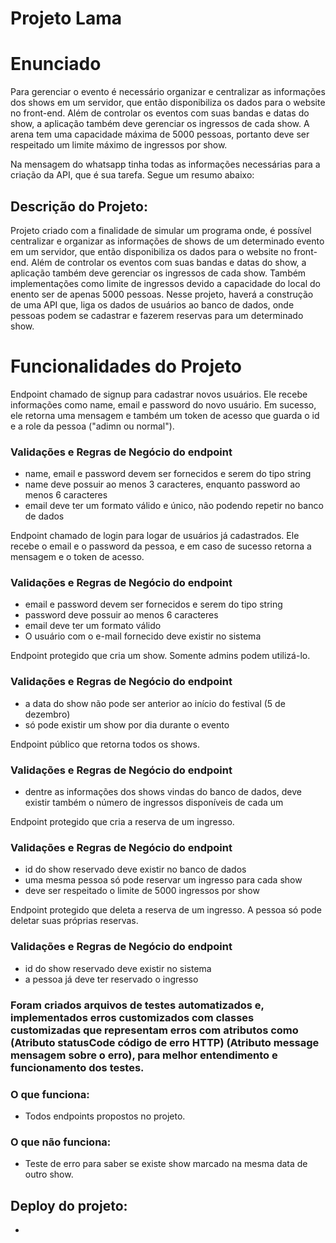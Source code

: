 # Projeto Lama

# Enunciado

Para gerenciar o evento é necessário organizar e centralizar as informações dos shows em um servidor, que então disponibiliza os dados para o website no front-end. Além de controlar os eventos com suas bandas e datas do show, a aplicação também deve gerenciar os ingressos de cada show. A arena tem uma capacidade máxima de 5000 pessoas, portanto deve ser respeitado um limite máximo de ingressos por show.

Na mensagem do whatsapp tinha todas as informações necessárias para a criação da API, que é sua tarefa. Segue um resumo abaixo:

## Descrição do Projeto:

Projeto criado com a finalidade de simular um programa onde, é possível centralizar e organizar as informações de shows de um determinado evento em um servidor, que então disponibiliza os dados para o website no front-end. Além de controlar os eventos com suas bandas e datas do show, a aplicação também deve gerenciar os ingressos de cada show. Também implementações como limite de ingressos devido a capacidade do local do enento ser de apenas 5000 pessoas.
Nesse projeto, haverá a construção de uma API que, liga os dados de usuários ao banco de dados, onde pessoas podem se cadastrar e fazerem reservas para um determinado show.

# Funcionalidades do Projeto

Endpoint chamado de signup para cadastrar novos usuários. Ele recebe informações como name, email e password do novo usuário. Em sucesso, ele retorna uma mensagem e também um token de acesso que guarda o id e a role da pessoa ("adimn ou normal").

### Validações e Regras de Negócio do endpoint 

- name, email e password devem ser fornecidos e serem do tipo string
- name deve possuir ao menos 3 caracteres, enquanto password ao menos 6 caracteres
- email deve ter um formato válido e único, não podendo repetir no banco de dados


Endpoint chamado de login para logar de usuários já cadastrados. Ele recebe o email e o password da pessoa, e em caso de sucesso retorna a mensagem e o token de acesso.

### Validações e Regras de Negócio do endpoint 

- email e password devem ser fornecidos e serem do tipo string
- password deve possuir ao menos 6 caracteres
- email deve ter um formato válido
- O usuário com o e-mail fornecido deve existir no sistema

Endpoint protegido que cria um show. Somente admins podem utilizá-lo.

### Validações e Regras de Negócio do endpoint

- a data do show não pode ser anterior ao início do festival (5 de dezembro)
- só pode existir um show por dia durante o evento

Endpoint público que retorna todos os shows.

### Validações e Regras de Negócio do endpoint

- dentre as informações dos shows vindas do banco de dados, deve existir também o número de ingressos disponíveis de cada um


Endpoint protegido que cria a reserva de um ingresso.

### Validações e Regras de Negócio do endpoint

- id do show reservado deve existir no banco de dados
- uma mesma pessoa só pode reservar um ingresso para cada show
- deve ser respeitado o limite de 5000 ingressos por show


Endpoint protegido que deleta a reserva de um ingresso. A pessoa só pode deletar suas próprias reservas.

### Validações e Regras de Negócio do endpoint

- id do show reservado deve existir no sistema
- a pessoa já deve ter reservado o ingresso

### Foram criados arquivos de testes automatizados e, implementados erros customizados  com classes customizadas que representam erros com atributos como (Atributo statusCode código de erro HTTP) (Atributo message mensagem sobre o erro), para melhor entendimento e funcionamento dos testes.

### O que funciona:
- Todos endpoints propostos no projeto.

### O que não funciona:
- Teste de erro para saber se existe show marcado na mesma data de outro show.

## Deploy do projeto:
- 
